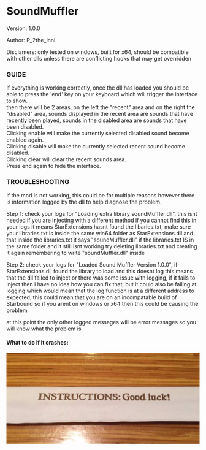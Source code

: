 <h1>SoundMuffler</h1>

Version: 1.0.0

Author: P_2the_inni

Disclamers: only tested on windows, built for x64, should be compatible with other dlls unless there are conflicting hooks that may get overridden

<h3>GUIDE</h3>

<p>If everything is working correctly, once the dll has loaded you should be able to press the 'end' key on your keyboard which will trigger the interface to show.<br>
then there will be 2 areas, on the left the "recent" area and on the right the "disabled" area, sounds displayed in the recent area are sounds that have recently been played, sounds in the disabled area are sounds that have been disabled.<br>
Clicking enable will make the currently selected disabled sound become enabled again.<br>
Clicking disable will make the currently selected recent sound become disabled.<br>
Clicking clear will clear the recent sounds area.<br>
Press end again to hide the interface.</p>

<h3>TROUBLESHOOTING</h3>

<p>If the mod is not working, this could be for multiple reasons however there is information logged by the dll to help diagnose the problem.</p>

Step 1: check your logs for "Loading extra library soundMuffler.dll", this isnt needed if you are injecting with a different method
if you cannot find this in your logs it means StarExtensions hasnt found the libaries.txt, make sure your libraries.txt is inside the same win64 folder as StarExtensions.dll and that inside the libraries.txt it says "soundMuffler.dll"
if the libraries.txt IS in the same folder and it still isnt working try deleting libraries.txt and creating it again remembering to write "soundMuffler.dll" inside

Step 2: check your logs for "Loaded Sound Muffler Version 1.0.0", if StarExtensions.dll found the library to load and this doesnt log this means that the dll failed to inject or there was some issue with logging, if it fails to inject then i have no idea how you can fix that, but it could also be failing at logging which would mean that the log function is at a different address to expected, this could mean that you are on an incompatable build of Starbound so if you arent on windows or x64 then this could be causing the problem

at this point the only other logged messages will be error messages so you will know what the problem is

<h4>What to do if it crashes:</h4>
<img src="not that funny.png" alt="Alt text" title="Optional title">

